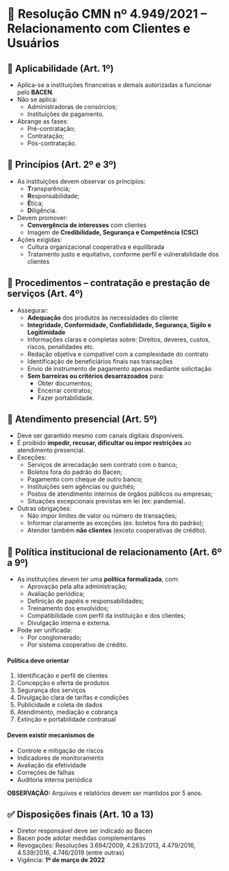 # 📜 Resolução CMN nº 4.949/2021 – Relacionamento com Clientes e Usuários

## 📌 Aplicabilidade (Art. 1º)
- Aplica-se a instituições financeiras e demais autorizadas a funcionar pelo **BACEN**.
- Não se aplica:
  - Administradoras de consórcios;
  - Instituições de pagamento.
- Abrange as fases:
  - Pré-contratação;
  - Contratação;
  - Pós-contratação.

## 🧱 Princípios (Art. 2º e 3º)
- As instituições devem observar os princípios:
  - **T**ransparência;
  - **R**esponsabilidade;  
  - **É**tica;  
  - **D**iligência.  
- Devem promover:
  - **Convergência de interesses** com clientes
  - Imagem de **Credibilidade, Segurança e Competência (CSC)**
- Ações exigidas:
  - Cultura organizacional cooperativa e equilibrada
  - Tratamento justo e equitativo, conforme perfil e vulnerabilidade dos clientes

## 🧾 Procedimentos – contratação e prestação de serviços (Art. 4º)
- Assegurar:
  - **Adequação** dos produtos às necessidades do cliente  
  - **Integridade, Conformidade, Confiabilidade, Segurança, Sigilo e Legitimidade**  
  - Informações claras e completas sobre: Direitos, deveres, custos, riscos, penalidades etc.
  - Redação objetiva e compatível com a complexidade do contrato
  - Identificação de beneficiários finais nas transações
  - Envio de instrumento de pagamento apenas mediante solicitação
  - **Sem barreiras ou critérios desarrazoados** para:
    - Obter documentos;
    - Encerrar contratos;
    - Fazer portabilidade.

## 🏦 Atendimento presencial (Art. 5º)
- Deve ser garantido mesmo com canais digitais disponíveis.
- É proibido **impedir, recusar, dificultar ou impor restrições** ao atendimento presencial.
- Exceções:
  - Serviços de arrecadação sem contrato com o banco;  
  - Boletos fora do padrão do Bacen;  
  - Pagamento com cheque de outro banco;  
  - Instituições sem agências ou guichês;  
  - Postos de atendimento internos de órgãos públicos ou empresas;  
  - Situações excepcionais previstas em lei (ex: pandemia).
- Outras obrigações:
  - Não impor limites de valor ou número de transações;
  - Informar claramente as exceções (ex: boletos fora do padrão);
  - Atender também **não clientes** (exceto cooperativas de crédito).

## 🧩 Política institucional de relacionamento (Art. 6º a 9º)
- As instituições devem ter uma **política formalizada**, com:
  - Aprovação pela alta administração;
  - Avaliação periódica;
  - Definição de papéis e responsabilidades;
  - Treinamento dos envolvidos;
  - Compatibilidade com perfil da instituição e dos clientes;
  - Divulgação interna e externa.
- Pode ser unificada:
  - Por conglomerado;
  - Por sistema cooperativo de crédito.

#### Política deve orientar
1. Identificação e perfil de clientes
2. Concepção e oferta de produtos
3. Segurança dos serviços
4. Divulgação clara de tarifas e condições
5. Publicidade e coleta de dados
6. Atendimento, mediação e cobrança
7. Extinção e portabilidade contratual

#### Devem existir mecanismos de
- Controle e mitigação de riscos
- Indicadores de monitoramento
- Avaliação da efetividade
- Correções de falhas
- Auditoria interna periódica

**OBSERVAÇÃO:** Arquivos e relatórios devem ser mantidos por 5 anos.

## ✅ Disposições finais (Art. 10 a 13)
- Diretor responsável deve ser indicado ao Bacen
- Bacen pode adotar medidas complementares
- Revogações: Resoluções 3.694/2009, 4.283/2013, 4.479/2016, 4.539/2016, 4.746/2019 (entre outras)
- Vigência: **1º de março de 2022**